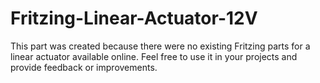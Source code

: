 # Fritzing-Linear-Actuator-12V
This part was created because there were no existing Fritzing parts for a linear actuator available online. Feel free to use it in your projects and provide feedback or improvements.
